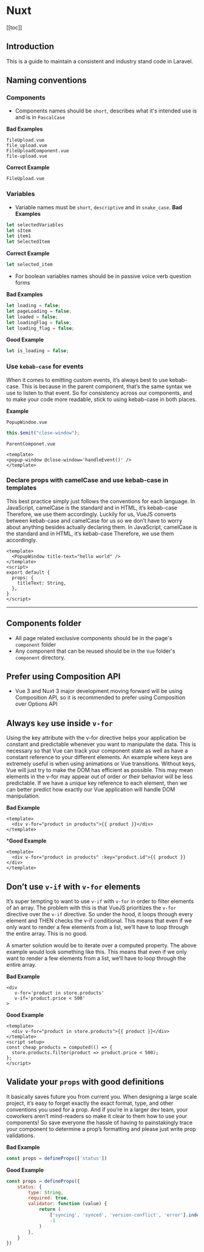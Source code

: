 # Nuxt

[[toc]]

## Introduction

This is a guide to maintain a consistent and industry stand code in Laravel.


## Naming conventions

### Components

- Components names should be `short`, describes what it's intended use is and is in `PascalCase`

**Bad Examples**
```text
fileUpload.vue
file_upload.vue
FileUploadComponent.vue
file-upload.vue
```

**Correct Example**
```text
FileUpload.vue
```

### Variables
- Variable names must be `short`, `descriptive` and in `snake_case`.
**Bad Examples**
```js
let selectedVariables
let sItem 
let item1
let SelectedItem
```

**Correct Example**
```js
let selected_item
```

- For boolean variables names should be in passive voice verb question forms

**Bad Examples**
```js
let loading = false;
let pageLoading = false;
let loaded = false;
let loadingFlag = false;
let loading_flag = false;
```


**Good Example**
```js
let is_loading = false;
```

### Use `kebab-case`  for events
When it comes to emitting custom events, it’s always best to use kebab-case. This is because in the parent component, that’s the same syntax we use to listen to that event.
So for consistency across our components, and to make your code more readable, stick to using kebab-case in both places.

**Example**

`PopupWindoe.vue`
```js
this.$emit("close-window");
```

`ParentComponet.vue`
```vue
<template>
<popup-window @close-window='handleEvent()' />
</template>
```

### Declare props with camelCase and use kebab-case in templates
This best practice simply just follows the conventions for each language. In JavaScript, camelCase is the standard and in HTML, it’s kebab-case Therefore, we use them accordingly.
Luckily for us, VueJS converts between kebab-case and camelCase for us so we don’t have to worry about anything besides actually declaring them.
In JavaScript, camelCase is the standard and in HTML, it’s kebab-case Therefore, we use them accordingly.

```vue
<template>
  <PopupWindow title-text="hello world" />
</template>
<script>
export default {
  props: {
    titleText: String,
  },
}
</script>
```

---

## Components folder
- All page related exclusive components should be in the page's `component` folder
- Any component that can be reused should be in the `Vue` folder's `component` directory.



## Prefer using Composition API
- Vue 3 and Nuxt 3 major development moving forward will be using Composition API, so it is recommended to prefer using Composition over Options API


## Always `key` use inside `v-for`
Using the key attribute with the v-for directive helps your application be constant and predictable whenever you want to manipulate the data.
This is necessary so that Vue can track your component state as well as have a constant reference to your different elements. An example where keys are extremely useful is when using animations or Vue transitions.
Without keys, Vue will just try to make the DOM has efficient as possible. This may mean elements in the v-for may appear out of order or their behavior will be less predictable. If we have a _unique_ key reference to each element, then we can better predict how exactly our Vue application will handle DOM manipulation.

**Bad Example**
```vue
<template>
  <div v-for="product in products">{{ product }}</div>
</template>
```


***Good Example**
```vue
<template>
  <div v-for="product in products" :key="product.id">{{ product }}</div>
</template>
```

## Don’t use `v-if` with `v-for` elements
It’s super tempting to want to use `v-if` with `v-for` in order to filter elements of an array.
The problem with this is that VueJS prioritizes the `v-for` directive over the `v-if` directive. So under the hood, it loops through every element and THEN checks the v-if conditional.
This means that even if we only want to render a few elements from a list, we’ll have to loop through the entire array. This is no good.

A smarter solution would be to iterate over a computed property. The above example would look something like this.
This means that even if we only want to render a few elements from a list, we’ll have to loop through the entire array.

**Bad Example**
```vue
<div
   v-for='product in store.products'
   v-if='product.price < 500'
>
```

**Good Example**
```vue
<template>
  <div v-for="product in store.products">{{ product }}</div>
</template>
<script setup>
const cheap_products = computed(() => {
  store.products.filter(product => product.price < 500);
};
</script>

```

## Validate your `props` with good definitions
It basically saves future you from current you. When designing a large scale project, it’s easy to forget exactly the exact format, type, and other conventions you used for a prop.
And if you’re in a larger dev team, your coworkers aren’t mind-readers so make it clear to them how to use your components! So save everyone the hassle of having to painstakingly trace your component to determine a prop’s formatting and please just write prop validations.

**Bad Example**
```js
const props = defineProps(['status'])
```
**Good Example**
```js
const props = defineProps({
    status: {
        type: String,
        required: true,
        validator: function (value) {
            return (
                ['syncing', 'synced', 'version-conflict', 'error'].indexOf(value) !==
                -1
            )
        },
    }
})
```


